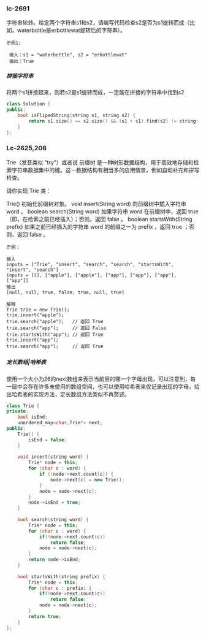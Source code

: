 ### lc-2691

字符串轮转。给定两个字符串s1和s2，请编写代码检查s2是否为s1旋转而成（比如，waterbottle是erbottlewat旋转后的字符串）。

```
示例1:

 输入：s1 = "waterbottle", s2 = "erbottlewat"
 输出：True
```



##### 拼接字符串

将两个s1拼接起来，则若s2是s1旋转而成，一定能在拼接的字符串中找到s2

```c++
class Solution {
public:
    bool isFlipedString(string s1, string s2) {
        return s1.size() == s2.size() && (s1 + s1).find(s2) != string::npos;
    }
};
```



### Lc-2625,208

Trie（发音类似 "try"）或者说 前缀树 是一种树形数据结构，用于高效地存储和检索字符串数据集中的键。这一数据结构有相当多的应用情景，例如自动补完和拼写检查。

请你实现 Trie 类：

Trie() 初始化前缀树对象。
void insert(String word) 向前缀树中插入字符串 word 。
boolean search(String word) 如果字符串 word 在前缀树中，返回 true（即，在检索之前已经插入）；否则，返回 false 。
boolean startsWith(String prefix) 如果之前已经插入的字符串 word 的前缀之一为 prefix ，返回 true ；否则，返回 false 。

```
示例：

输入
inputs = ["Trie", "insert", "search", "search", "startsWith", "insert", "search"]
inputs = [[], ["apple"], ["apple"], ["app"], ["app"], ["app"], ["app"]]
输出
[null, null, true, false, true, null, true]

解释
Trie trie = new Trie();
trie.insert("apple");
trie.search("apple");   // 返回 True
trie.search("app");     // 返回 False
trie.startsWith("app"); // 返回 True
trie.insert("app");
trie.search("app");     // 返回 True
```

##### 

##### 定长数组|哈希表

使用一个大小为26的next数组来表示当前层的哪一个字母出现，可以注意到，每一层中会存在许多未使用的数组空间，也可以使用哈希表来仅记录出现的字母，给出哈希表的实现方法，定长数组方法类似不再赘述。



```c++
class Trie {
private:
    bool isEnd;
    unordered_map<char,Trie*> next;
public:
    Trie() {
        isEnd = false;
    }
    
    void insert(string word) {
        Trie* node = this;
        for (char c : word) {
            if (!node->next.count(c)) {
                node->next[c] = new Trie();
            }
            node = node->next[c];
        }
        node->isEnd = true;
    }
    
    bool search(string word) {
        Trie* node = this;
        for (char c : word) {
            if(!node->next.count(c))
                return false;
            node = node->next[c];
        }
        return node->isEnd;
    }
    
    bool startsWith(string prefix) {
        Trie* node = this;
        for (char c : prefix) {
            if(!node->next.count(c))
                return false;
            node = node->next[c];
        }
        return true;
    }
};
```

